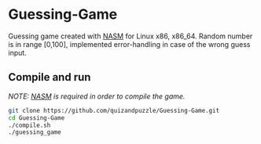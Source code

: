 # Guessing-Game

Guessing game created with [NASM](https://www.nasm.us/) for Linux x86, x86_64.
Random number is in range [0,100], implemented error-handling in case of the wrong guess input.

## Compile and run
*NOTE: [NASM](https://www.nasm.us/) is required in order to compile the game.*

```sh
git clone https://github.com/quizandpuzzle/Guessing-Game.git
cd Guessing-Game
./compile.sh
./guessing_game
```
